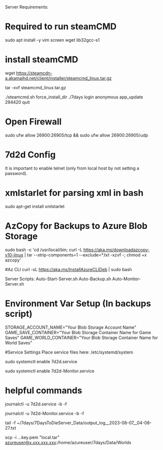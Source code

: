 Server Requirements:
# Required to run steamCMD
sudo apt install -y vim screen wget lib32gcc-s1

# install steamCMD
wget https://steamcdn-a.akamaihd.net/client/installer/steamcmd_linux.tar.gz

tar -xvf steamcmd_linux.tar.gz

./steamcmd.sh
    force_install_dir ./7days
    login anonymous
    app_update 294420
    quit

# Open Firewall
sudo ufw allow 26900:26905/tcp && sudo ufw allow 26900:26905/udp

# 7d2d Config
It is important to enable telnet (only from local host by not setting a password).

# xmlstarlet for parsing xml in bash
sudo apt-get install xmlstarlet

# AzCopy for Backups to Azure Blob Storage
sudo bash -c 'cd /usr/local/bin; curl -L https://aka.ms/downloadazcopy-v10-linux | tar --strip-components=1 --exclude=*.txt -xzvf -; chmod +x azcopy'

#Az CLI
curl -sL https://aka.ms/InstallAzureCLIDeb | sudo bash

Server Scripts:
Auto-Start-Server.sh
Auto-Backup.sh
Auto-Monitor-Server.sh

# Environment Var Setup (In backups script)
STORAGE_ACCOUNT_NAME="Your Blob Storage Account Name"
GAME_SAVE_CONTAINER="Your Blob Storage Container Name for Game Saves"
GAME_WORLD_CONTAINER="Your Blob Storage Container Name for World Saves"

#Service Settings
Place service files here:
/etc/systemd/system

sudo systemctl enable 7d2d.service

sudo systemctl enable 7d2d-Monitor.service

# helpful commands
journalctl -u 7d2d.service -b -f

journalctl -u 7d2d-Monitor.service -b -f

tail -f ~/7days/7DaysToDieServer_Data/output_log__2023-08-07__04-08-27.txt

scp -i ...key.pem "local.tar" azureuser@x.xxx.xxx.xxx:/home/azureuser/7days/Data/Worlds
